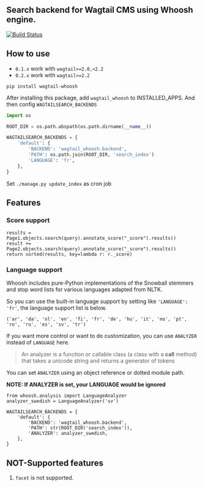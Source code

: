 ## Search backend for Wagtail CMS using Whoosh engine.

[![Build Status](https://travis-ci.org/wagtail/wagtail-whoosh.svg?branch=master)](https://travis-ci.org/wagtail/wagtail-whoosh)

## How to use

* `0.1.x` work with `wagtail>=2.0,<2.2`
* `0.2.x` work with `wagtail>=2.2`

`pip install wagtail-whoosh`

After installing this package, add `wagtail_whoosh` to INSTALLED_APPS. And then config `WAGTAILSEARCH_BACKENDS`

```python
import os

ROOT_DIR = os.path.abspath(os.path.dirname(__name__))

WAGTAILSEARCH_BACKENDS = {
    'default': {
        'BACKEND': 'wagtail_whoosh.backend',
        'PATH': os.path.join(ROOT_DIR, 'search_index')
        'LANGUAGE': 'fr',
    },
}
```

Set `./manage.py update_index` as cron job

## Features

### Score support

```
results = Page1.objects.search(query).annotate_score("_score").results()
result += Page2.objects.search(query).annotate_score("_score").results()
return sorted(results, key=lambda r: r._score)
```

### Language support

Whoosh includes pure-Python implementations of the Snowball stemmers and stop word lists for various languages adapted from NLTK.

So you can use the built-in language support by setting like `'LANGUAGE': 'fr'`, the language support list is below.

`('ar', 'da', 'nl', 'en', 'fi', 'fr', 'de', 'hu', 'it', 'no', 'pt', 'ro', 'ru', 'es', 'sv', 'tr')`

If you want more control or want to do customization, you can use `ANALYZER` instead of `LANGUAGE` here.

> An analyzer is a function or callable class (a class with a __call__ method) that takes a unicode string and returns a generator of tokens

You can set `ANALYZER` using an object reference or dotted module path.

**NOTE: If ANALYZER is set, your LANGUAGE would be ignored**

```
from whoosh.analysis import LanguageAnalyzer
analyzer_swedish = LanguageAnalyzer('sv')

WAGTAILSEARCH_BACKENDS = {
    'default': {
        'BACKEND': 'wagtail_whoosh.backend',
        'PATH': str(ROOT_DIR('search_index')),
        'ANALYZER': analyzer_swedish,
    },
}
```

## NOT-Supported features

1. `facet` is not supported.

